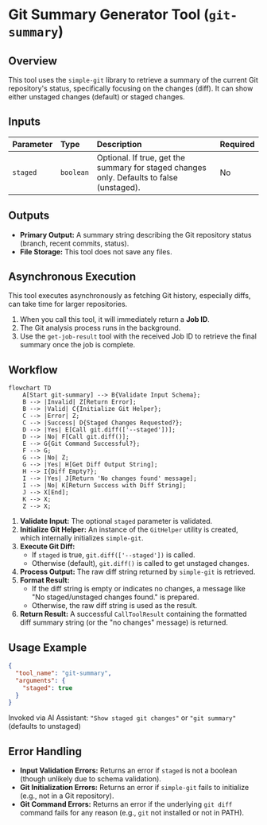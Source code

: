 # Git Summary Generator Tool (`git-summary`)

## Overview

This tool uses the `simple-git` library to retrieve a summary of the current Git repository's status, specifically focusing on the changes (diff). It can show either unstaged changes (default) or staged changes.

## Inputs

| Parameter | Type      | Description                                                                               | Required |
| :-------- | :-------- | :---------------------------------------------------------------------------------------- | :------- |
| `staged`  | `boolean` | Optional. If true, get the summary for staged changes only. Defaults to false (unstaged). | No       |

## Outputs

- **Primary Output:** A summary string describing the Git repository status (branch, recent commits, status).
- **File Storage:** This tool does not save any files.

## Asynchronous Execution

This tool executes asynchronously as fetching Git history, especially diffs, can take time for larger repositories.

1.  When you call this tool, it will immediately return a **Job ID**.
2.  The Git analysis process runs in the background.
3.  Use the `get-job-result` tool with the received Job ID to retrieve the final summary once the job is complete.

## Workflow

```mermaid
flowchart TD
    A[Start git-summary] --> B{Validate Input Schema};
    B --> |Invalid| Z[Return Error];
    B --> |Valid| C{Initialize Git Helper};
    C --> |Error| Z;
    C --> |Success| D{Staged Changes Requested?};
    D --> |Yes| E[Call git.diff(['--staged'])];
    D --> |No| F[Call git.diff()];
    E --> G{Git Command Successful?};
    F --> G;
    G --> |No| Z;
    G --> |Yes| H[Get Diff Output String];
    H --> I{Diff Empty?};
    I --> |Yes| J[Return 'No changes found' message];
    I --> |No| K[Return Success with Diff String];
    J --> X[End];
    K --> X;
    Z --> X;
```

1.  **Validate Input:** The optional `staged` parameter is validated.
2.  **Initialize Git Helper:** An instance of the `GitHelper` utility is created, which internally initializes `simple-git`.
3.  **Execute Git Diff:**
    - If `staged` is true, `git.diff(['--staged'])` is called.
    - Otherwise (default), `git.diff()` is called to get unstaged changes.
4.  **Process Output:** The raw diff string returned by `simple-git` is retrieved.
5.  **Format Result:**
    - If the diff string is empty or indicates no changes, a message like "No staged/unstaged changes found." is prepared.
    - Otherwise, the raw diff string is used as the result.
6.  **Return Result:** A successful `CallToolResult` containing the formatted diff summary string (or the "no changes" message) is returned.

## Usage Example

```json
{
  "tool_name": "git-summary",
  "arguments": {
    "staged": true
  }
}
```

Invoked via AI Assistant:
`"Show staged git changes"` or `"git summary"` (defaults to unstaged)

## Error Handling

- **Input Validation Errors:** Returns an error if `staged` is not a boolean (though unlikely due to schema validation).
- **Git Initialization Errors:** Returns an error if `simple-git` fails to initialize (e.g., not in a Git repository).
- **Git Command Errors:** Returns an error if the underlying `git diff` command fails for any reason (e.g., `git` not installed or not in PATH).
